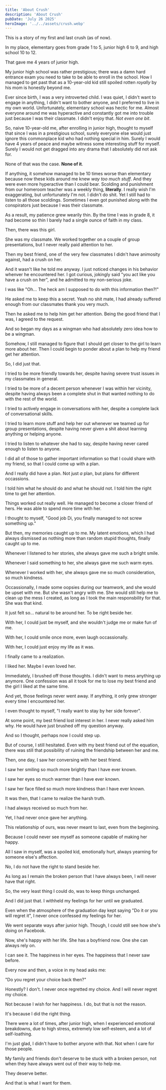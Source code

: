 ```yaml
---
title: 'About Crush'
description: 'About Crush'
pubDate: 'July 26 2025'
heroImage: '../../assets/crush.webp'
---
```


This is a story of my first and last crush (as of now).

In my place, elementary goes from grade 1 to 5, junior high 6 to 9, and high school 10 to 12.

That gave me 4 years of junior high.

My junior high school was rather prestigious; there was a damn hard entrance exam you need to take to be able to enroll in the school. How I managed to get past that as a 10-year-old kid still spoiled rotten *royally* by his mom is honestly beyond me.

Ever since birth, I was a very introverted child. I was quiet, I didn't want to engage in anything, I didn't want to bother anyone, and I preferred to live in my own world. Unfortunately, elementary school was hectic for me. Almost everyone around me was hyperactive and constantly got me into trouble just because I was their classmate. I didn't enjoy that. *Not even one bit*.

So, naive 10-year-old me, after enrolling in junior high, thought to myself that since I was in a prestigious school, surely everyone else would just ignore this commonplace kid who had nothing special in him. Surely I would have 4 years of peace and maybe witness some interesting stuff for myself. Surely I would not get dragged into any drama that I absolutely did not ask for.

None of that was the case. **None of it**.

If anything, it somehow managed to be 10 times worse than elementary because now these kids around me knew *way too much stuff*. And they were even more hyperactive than I could bear. Scolding and punishment from our homeroom teacher was a weekly thing, **literally**. I really wish I'm exaggerating, but unfortunately I'm not. I didn't do shit. Yet I still had to listen to all those scoldings. Sometimes I even got punished along with the conspirators just because I was their classmate. 

As a result, my patience grew wearily thin. By the time I was in grade 8, it had become so thin I barely had a single ounce of faith in my class.

Then, there was this girl.

She was my classmate. We worked together on a couple of group presentations, but I never really paid attention to her.

Then my best friend, one of the very few classmates I didn't have animosity against, had a crush on her.

And it wasn't like he told me anyway. I just noticed changes in his behavior whenver he encountered her. I got curious, jokingly said "you act like you have a crush on her", and he admitted to my non-serious joke.

I was like "Oh... The heck am I supposed to do with this information then?!"

He asked me to keep this a secret. Yeah no shit mate, I had already suffered enough from our classmates thank you very much.

Then he asked me to help him get her attention. Being the good friend that I was, I agreed to the request.

And so began my days as a wingman who had absolutely zero idea how to be a wingman.

Somehow, I still managed to figure that I should get closer to the girl to learn more about her. Then I could begin to ponder about a plan to help my friend get her attention.

So, I did just that. 

I tried to be more friendly towards her, despite having severe trust issues in my classmates in general.

I tried to be more of a decent person whenever I was within her vicinity, despite having always been a complete shut in that wanted nothing to do with the rest of the world.

I tried to actively engage in conversations with her, despite a complete lack of conversational skills.

I tried to learn more stuff and help her out whenever we teamed up for group presentations, despite having never given a shit about learning anything or helping anyone.

I tried to listen to whatever she had to say, despite having never cared enough to listen to anyone.

I did all of those to gather important information so that I could share with my friend, so that I could come up with a plan.

And I really did have a plan. Not just *a* plan, but plans for different occassions.

I told him what he should do and what he should not. I told him the right time to get her attention.

Things worked out really well. He managed to become a closer friend of hers. He was able to spend more time with her.

I thought to myself, "Good job Di, you finally managed to not screw something up."

But then, my memories caught up to me. My latent emotions, which I had always dismissed as nothing more than random stupid thoughts, finally caught up to me.

Whenever I listened to her stories, she always gave me such a bright smile.

Whenever I said something to her, she always gave me such warm eyes.

Whenever I worked with her, she always gave me so much consideration, so much kindness.

Occassionally, I made some oopsies during our teamwork, and she would be upset with me. But she wasn't angry with me. She would still help me to clean up the mess I created, as long as I took the main responsbility for that. She was that kind.

It just felt so... natural to be around her. To be right beside her.

With her, I could just be myself, and she wouldn't judge me or make fun of me.

With her, I could smile once more, even laugh occassionally.

With her, I could just enjoy my life as it was.

I finally came to a realization.

I liked her. Maybe I even loved her.

Immediately, I brushed off those thoughts. I didn't want to mess anything up anymore. One confession was all it took for me to lose my best friend and the girl I liked at the same time.

And yet, those feelings never went away. If anything, it only grew stronger every time I encountered her.

I even thought to myself, "I really want to stay by her side forever".

At some point, my best friend lost interest in her. I never really asked him why. He would have just brushed off my question anyway.

And so I thought, perhaps now I could step up.

But of course, I still hesitated. Even with my best friend out of the equation, there was still that possibility of ruining the friendship between her and me.

Then, one day, I saw her conversing with her best friend.

I saw her smiling so much more brightly than I have ever known.

I saw her eyes so much warmer than I have ever known.

I saw her face filled so much more kindness than I have ever known.

It was then, that I came to realize the harsh truth.

I had always received so much from her.

Yet, I had never once gave her anything.

This relationship of ours, was never meant to last, even from the beginning.

Because I could never see myself as someone capable of making her happy.

All I saw in myself, was a spoiled kid, emotionally hurt, always yearning for someone else's affection.

No, I do not have the right to stand beside her.

As long as I remain the broken person that I have always been, I will never have that right.

So, the very least thing I could do, was to keep things unchanged.

And I did just that. I withheld my feelings for her until we graduated.

Even when the atmosphere of the graduation day kept saying "Do it or you will regret it", I never once confessed my feelings for her.

We went separate ways after junior high. Though, I could still see how she's doing on Facebook.

Now, she's happy with her life. She has a boyfriend now. One she can always rely on.

I can see it. The happiness in her eyes. The happiness that I never saw before.

Every now and then, a voice in my head asks me:

"Do you regret your choice back then?"

Honestly? I don't. I never once regretted my choice. And I will never regret my choice.

Not because I wish for her happiness. I do, but that is not the reason.

It's because I did the right thing.

There were a lot of times, after junior high, when I experienced emotional breakdowns, due to high stress, extremely low self-esteem, and a lot of self-loathing.

I'm just glad, I didn't have to bother anyone with that. Not when I care for those people.

My family and friends don't deserve to be stuck with a broken person, not when they have always went out of their way to help me.

They deserve better.

And that is what I want for them.